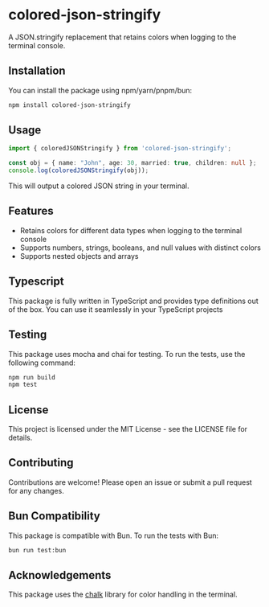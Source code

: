 # colored-json-stringify

A JSON.stringify replacement that retains colors when logging to the terminal console.

## Installation

You can install the package using npm/yarn/pnpm/bun:

```bash
npm install colored-json-stringify
```

## Usage

```typescript
import { coloredJSONStringify } from 'colored-json-stringify';

const obj = { name: "John", age: 30, married: true, children: null };
console.log(coloredJSONStringify(obj));
```

This will output a colored JSON string in your terminal.

## Features
* Retains colors for different data types when logging to the terminal console
* Supports numbers, strings, booleans, and null values with distinct colors
* Supports nested objects and arrays

## Typescript

This package is fully written in TypeScript and provides type definitions out of the box. You can use it seamlessly in your TypeScript projects

## Testing

This package uses mocha and chai for testing. To run the tests, use the following command:

```bash
npm run build
npm test
```

## License

This project is licensed under the MIT License - see the LICENSE file for details.

## Contributing
Contributions are welcome! Please open an issue or submit a pull request for any changes.

## Bun Compatibility

This package is compatible with Bun. To run the tests with Bun:
```bash
bun run test:bun
```

## Acknowledgements
This package uses the [chalk](https://www.npmjs.com/package/chalk) library for color handling in the terminal.

